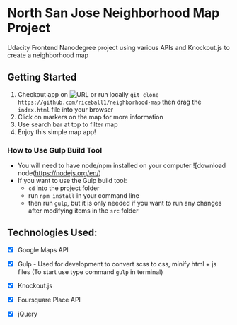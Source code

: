 
# North San Jose Neighborhood Map Project

Udacity Frontend Nanodegree project using various APIs and Knockout.js to create a neighborhood map

## Getting Started

1. Checkout app on ![URL](http://www.danafng.com/neighborhood-map/) or run locally `git clone https://github.com/riceball1/neighborhood-map` then drag the `index.html` file into your browser
2. Click on markers on the map for more information
3. Use search bar at top to filter map
4. Enjoy this simple map app!

### How to Use Gulp Build Tool 
- You will need to have node/npm installed on your computer ![download node(https://nodejs.org/en/)
- If you want to use the Gulp build tool:
    - `cd` into the project folder 
    - run `npm install` in your command line
    - then run `gulp`, but it is only needed if you want to run any changes after modifying items in the `src` folder


## Technologies Used:
- [x] Google Maps API
- [x] Gulp - Used for development to convert scss to css, minify html + js files (To start use type command `gulp` in terminal)
- [x] Knockout.js
- [x] Foursquare Place API 
- [x] jQuery



